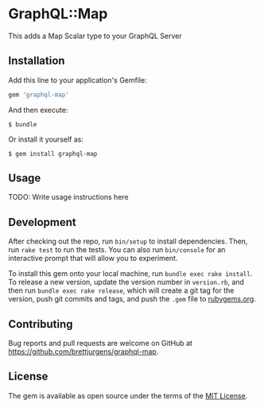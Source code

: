 # GraphQL::Map

This adds a Map Scalar type to your GraphQL Server

## Installation

Add this line to your application's Gemfile:

```ruby
gem 'graphql-map'
```

And then execute:

    $ bundle

Or install it yourself as:

    $ gem install graphql-map

## Usage

TODO: Write usage instructions here

## Development

After checking out the repo, run `bin/setup` to install dependencies. Then, run `rake test` to run the tests. You can also run `bin/console` for an interactive prompt that will allow you to experiment.

To install this gem onto your local machine, run `bundle exec rake install`. To release a new version, update the version number in `version.rb`, and then run `bundle exec rake release`, which will create a git tag for the version, push git commits and tags, and push the `.gem` file to [rubygems.org](https://rubygems.org).

## Contributing

Bug reports and pull requests are welcome on GitHub at https://github.com/brettjurgens/graphql-map.


## License

The gem is available as open source under the terms of the [MIT License](http://opensource.org/licenses/MIT).

